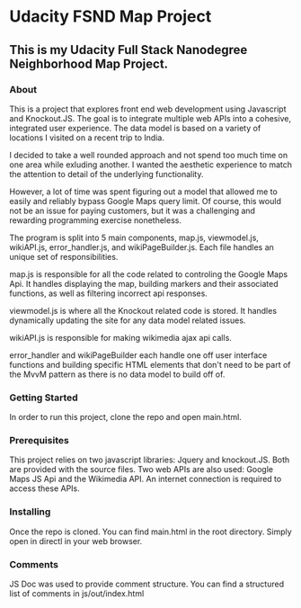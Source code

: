 # Udacity FSND Map Project

## This is my Udacity Full Stack Nanodegree Neighborhood Map Project. 

### About

This is a project that explores front end web development using Javascript and Knockout.JS. The goal is to integrate multiple web APIs into a cohesive, integrated user experience. The data model is based on a variety of locations I visited on a recent trip to India.

I decided to take a well rounded approach and not spend too much time on one area while exluding another. I wanted the aesthetic experience
to match the attention to detail of the underlying functionality. 

However, a lot of time was spent figuring out a model that allowed me to easily and reliably bypass Google Maps query limit. Of course, this
would not be an issue for paying customers, but it was a challenging and rewarding programming exercise nonetheless. 

The program is split into 5 main components, map.js, viewmodel.js, wikiAPI.js, error_handler.js, and wikiPageBuilder.js. Each file handles
an unique set of responsibilities.

map.js is responsible for all the code related to controling the Google Maps Api. It handles displaying the map, building markers and their
associated functions, as well as filtering incorrect api responses.

viewmodel.js is where all the Knockout related code is stored. It handles dynamically updating the site for any data model related issues.

wikiAPI.js is responsible for making wikimedia ajax api calls.

error_handler and wikiPageBuilder each handle one off user interface functions and building specific HTML elements that don't need to be 
part of the MvvM pattern as there is no data model to build off of. 

### Getting Started

In order to run this project, clone the repo and open main.html.


### Prerequisites

This project relies on two javascript libraries: Jquery and knockout.JS. Both are provided with the source files. Two web APIs are also
used: Google Maps JS Api and the Wikimedia API. An internet connection is required to access these APIs.


### Installing

Once the repo is cloned. You can find main.html in the root directory. Simply open in directl in your web browser. 

### Comments

JS Doc was used to provide comment structure. You can find a structured list of comments in js/out/index.html

